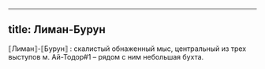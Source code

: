 
---
title: Лиман-Бурун
---
⟦Лиман⟧-⟦Бурун⟧
: скалистый обнаженный мыс, центральный из трех выступов м. Ай-Тодор#1 – рядом с ним небольшая бухта.
